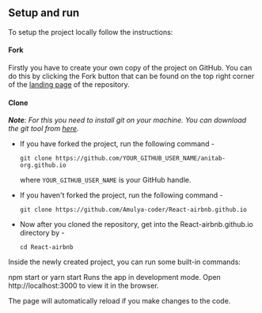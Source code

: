 ## Setup and run

To setup the project locally follow the instructions:

#### Fork

Firstly you have to create your own copy of the project on GitHub. You can do this by clicking the Fork button that can be found on the top right corner of the 
[landing page](https://github.com/Amulya-coder/React-airbnb.github.io) of the repository.

#### Clone

_**Note**_: _For this you need to install git on your machine. You can download the git tool from [here](https://git-scm.com/downloads)._

- If you have forked the project, run the following command -

  `git clone https://github.com/YOUR_GITHUB_USER_NAME/anitab-org.github.io`

  where `YOUR_GITHUB_USER_NAME` is your GitHub handle.

- If you haven't forked the project, run the following command -

  `git clone https://github.com/Amulya-coder/React-airbnb.github.io`

- Now after you cloned the repository, get into the React-airbnb.github.io directory by -

  `cd React-airbnb`
  
 Inside the newly created project, you can run some built-in commands:

npm start or yarn start
Runs the app in development mode.
Open http://localhost:3000 to view it in the browser.

The page will automatically reload if you make changes to the code.

